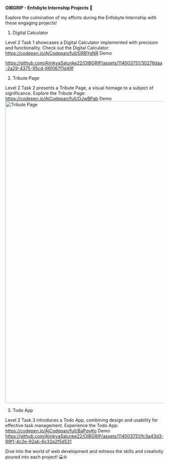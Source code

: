 **OIBGRIP - Enfobyte Internship Projects 🚀**

Explore the culmination of my efforts during the Enfobyte Internship with these engaging projects!

1. Digital Calculator

Level 2 Task 1 showcases a Digital Calculator implemented with precision and functionality.
Check out the Digital Calculator: https://codepen.io/AjCodepan/full/GRBYgNR 
Demo 

https://github.com/AjinkyaSalunke22/OIBGRIP/assets/114003751/30276daa-2a29-4375-95cd-66f067f1d49f



2. Tribute Page 

Level 2 Task 2 presents a Tribute Page, a visual homage to a subject of significance.
Explore the Tribute Page: https://codepen.io/AjCodepan/full/OJwBPab
Demo
<img width="958" alt="Tribute Page" src="https://github.com/AjinkyaSalunke22/OIBGRIP/assets/114003751/f0524ca8-75bd-48f4-b407-58c2099670d4">


3. Todo App

Level 2 Task 3 introduces a Todo App, combining design and usability for effective task management.
Experience the Todo App: https://codepen.io/AjCodepan/full/BaPqyKo
Demo
https://github.com/AjinkyaSalunke22/OIBGRIP/assets/114003751/fc3a43d3-99f1-4c2e-92ab-6c32a2f5d531

Dive into the world of web development and witness the skills and creativity poured into each project! 💻🌐
